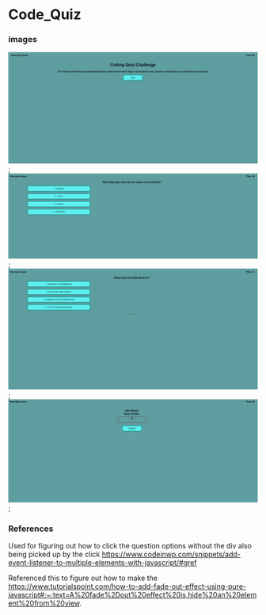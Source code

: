 # Code_Quiz

### images

![CodeQuiz1.PNG](./assets\images\CodeQuiz1.PNG);
![CodeQuiz2.PNG](assets\images\CodeQuiz2.PNG);
![CodeQuiz3.PNG](assets\images\CodeQuiz3.PNG);
![CodeQuiz4.PNG](assets\images\CodeQuiz4.PNG);


### References
Used for figuring out how to click the question options without the div also being picked up by the click
https://www.codeinwp.com/snippets/add-event-listener-to-multiple-elements-with-javascript/#gref

Referenced this to figure out how to make the 
https://www.tutorialspoint.com/how-to-add-fade-out-effect-using-pure-javascript#:~:text=A%20fade%2Dout%20effect%20is,hide%20an%20element%20from%20view.
